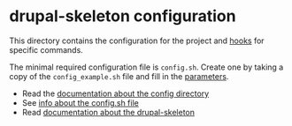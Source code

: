 # drupal-skeleton configuration

This directory contains the configuration for the project and
[hooks][link-hooks] for specific commands.

The minimal required configuration file is `config.sh`. Create one by taking a
copy of the `config_example.sh` file and fill in the
[parameters][link-config-config].

- Read the [documentation about the config directory][link-config]
- See [info about the config.sh file][link-config-config]
- Read [documentation about the drupal-skeleton][link-documentation]



[link-hooks]: ../bin/docs/hooks.md
[link-config]: ../bin/docs/config.sh
[link-config-config]: ../bin/docs/config-config.sh
[link-documentation]: ../bin/docs/README.md
